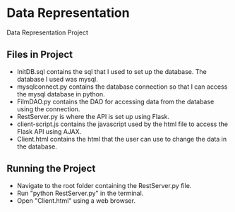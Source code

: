 # Data Representation
Data Representation Project

## Files in Project
* InitDB.sql contains the sql that I used to set up the database.  The database I used was mysql.
* mysqlconnect.py contains the database connection so that I can access the mysql database in python.
* FilmDAO.py contains the DAO for accessing data from the database using the connection.
* RestServer.py is where the API is set up using Flask.  
* client-script.js contains the javascript used by the html file to access the Flask API using AJAX.
* Client.html contains the html that the user can use to change the data in the database.

## Running the Project
* Navigate to the root folder containing the RestServer.py file.
* Run "python RestServer.py" in the terminal.
* Open "Client.html" using a web browser.
